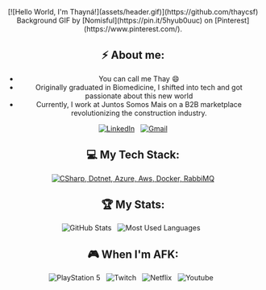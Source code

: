 <div align="center">
[![Hello World, I'm Thayná!](assets/header.gif)](https://github.com/thaycsf)
Background GIF by [Nomisful](https://pin.it/5hyub0uuc) on [Pinterest](https://www.pinterest.com/).

## ⚡ About me:

- You can call me Thay 😄
- Originally graduated in Biomedicine, I shifted into tech and got passionate about this new world
- Currently, I work at Juntos Somos Mais on a B2B marketplace revolutionizing the construction industry.

[![LinkedIn](https://skillicons.dev/icons?i=linkedin)](https://www.linkedin.com/in/thaynacsferreira/) &nbsp;
[![Gmail](https://skillicons.dev/icons?i=gmail)](mailto:thaynacristinadsf@gmail.com?subject=Hello%20Thay,%20From%20Github)

## 💻 My Tech Stack:

[![CSharp, Dotnet, Azure, Aws, Docker, RabbiMQ](https://skillicons.dev/icons?i=cs,dotnet,azure,aws,docker,rabbitmq)](https://skillicons.dev)

</div>

<div align="center">
  
## 🏆 My Stats:

<p>
    <img height=175 alt="GitHub Stats" src="https://github-readme-stats.vercel.app/api?username=thaycsf&show_icons=true&count_private=true&theme=dark" />&nbsp;&nbsp;
    <img height=175 alt="Most Used Languages" src="https://github-readme-stats.vercel.app/api/top-langs/?username=thaycsf&layout=compact&theme=dark" />&nbsp;&nbsp;
</p>

## 🎮 When I'm AFK:

![PlayStation 5](https://img.shields.io/badge/Playstation%205-003791?style=for-the-badge&logo=playstation-5&logoColor=white) &nbsp;
![Twitch](https://img.shields.io/badge/Twitch-6441a5?style=for-the-badge&logo=twitch&logoColor=white) &nbsp;
![Netflix](https://img.shields.io/badge/Netflix-E50914?style=for-the-badge&logo=netflix&logoColor=white) &nbsp;
![Youtube](https://img.shields.io/badge/Youtube-E50914?style=for-the-badge&logo=youtube&logoColor=white) &nbsp;

</div>
